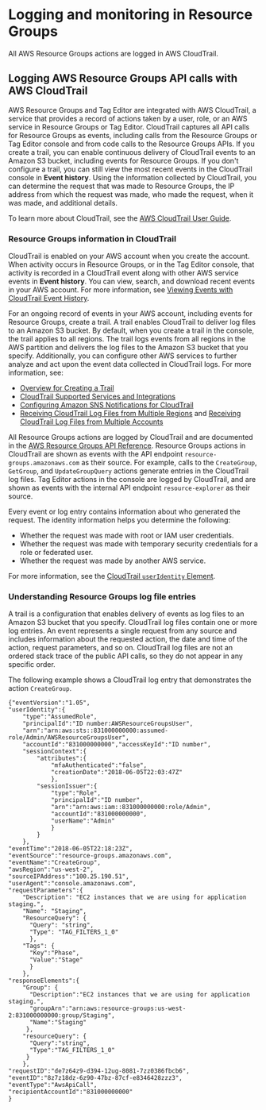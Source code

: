 # Logging and monitoring in Resource Groups<a name="security_logging-monitoring"></a>

All AWS Resource Groups actions are logged in AWS CloudTrail\.

## Logging AWS Resource Groups API calls with AWS CloudTrail<a name="logging-using-cloudtrail"></a>

AWS Resource Groups and Tag Editor are integrated with AWS CloudTrail, a service that provides a record of actions taken by a user, role, or an AWS service in Resource Groups or Tag Editor\. CloudTrail captures all API calls for Resource Groups as events, including calls from the Resource Groups or Tag Editor console and from code calls to the Resource Groups APIs\. If you create a trail, you can enable continuous delivery of CloudTrail events to an Amazon S3 bucket, including events for Resource Groups\. If you don't configure a trail, you can still view the most recent events in the CloudTrail console in **Event history**\. Using the information collected by CloudTrail, you can determine the request that was made to Resource Groups, the IP address from which the request was made, who made the request, when it was made, and additional details\. 

To learn more about CloudTrail, see the [AWS CloudTrail User Guide](https://docs.aws.amazon.com/awscloudtrail/latest/userguide/)\.

### Resource Groups information in CloudTrail<a name="resource-groups-info-in-cloudtrail"></a>

CloudTrail is enabled on your AWS account when you create the account\. When activity occurs in Resource Groups, or in the Tag Editor console, that activity is recorded in a CloudTrail event along with other AWS service events in **Event history**\. You can view, search, and download recent events in your AWS account\. For more information, see [Viewing Events with CloudTrail Event History](https://docs.aws.amazon.com/awscloudtrail/latest/userguide/view-cloudtrail-events.html)\. 

For an ongoing record of events in your AWS account, including events for Resource Groups, create a trail\. A trail enables CloudTrail to deliver log files to an Amazon S3 bucket\. By default, when you create a trail in the console, the trail applies to all regions\. The trail logs events from all regions in the AWS partition and delivers the log files to the Amazon S3 bucket that you specify\. Additionally, you can configure other AWS services to further analyze and act upon the event data collected in CloudTrail logs\. For more information, see: 
+ [Overview for Creating a Trail](https://docs.aws.amazon.com/awscloudtrail/latest/userguide/cloudtrail-create-and-update-a-trail.html)
+ [CloudTrail Supported Services and Integrations](https://docs.aws.amazon.com/awscloudtrail/latest/userguide/cloudtrail-aws-service-specific-topics.html)
+ [Configuring Amazon SNS Notifications for CloudTrail](https://docs.aws.amazon.com/awscloudtrail/latest/userguide/getting_notifications_top_level.html)
+ [Receiving CloudTrail Log Files from Multiple Regions](https://docs.aws.amazon.com/awscloudtrail/latest/userguide/receive-cloudtrail-log-files-from-multiple-regions.html) and [Receiving CloudTrail Log Files from Multiple Accounts](https://docs.aws.amazon.com/awscloudtrail/latest/userguide/cloudtrail-receive-logs-from-multiple-accounts.html)

All Resource Groups actions are logged by CloudTrail and are documented in the [AWS Resource Groups API Reference](https://docs.aws.amazon.com/ARG/latest/APIReference/)\. Resource Groups actions in CloudTrail are shown as events with the API endpoint `resource-groups.amazonaws.com` as their source\. For example, calls to the `CreateGroup`, `GetGroup`, and `UpdateGroupQuery` actions generate entries in the CloudTrail log files\. Tag Editor actions in the console are logged by CloudTrail, and are shown as events with the internal API endpoint `resource-explorer` as their source\.

Every event or log entry contains information about who generated the request\. The identity information helps you determine the following: 
+ Whether the request was made with root or IAM user credentials\.
+ Whether the request was made with temporary security credentials for a role or federated user\.
+ Whether the request was made by another AWS service\.

For more information, see the [CloudTrail `userIdentity` Element](https://docs.aws.amazon.com/awscloudtrail/latest/userguide/cloudtrail-event-reference-user-identity.html)\.

### Understanding Resource Groups log file entries<a name="understanding-service-name-entries"></a>

A trail is a configuration that enables delivery of events as log files to an Amazon S3 bucket that you specify\. CloudTrail log files contain one or more log entries\. An event represents a single request from any source and includes information about the requested action, the date and time of the action, request parameters, and so on\. CloudTrail log files are not an ordered stack trace of the public API calls, so they do not appear in any specific order\.

The following example shows a CloudTrail log entry that demonstrates the action `CreateGroup`\.

```
{"eventVersion":"1.05",
"userIdentity":{
    "type":"AssumedRole",
    "principalId":"ID number:AWSResourceGroupsUser",
    "arn":"arn:aws:sts::831000000000:assumed-role/Admin/AWSResourceGroupsUser",
    "accountId":"831000000000","accessKeyId":"ID number",
    "sessionContext":{
        "attributes":{
            "mfaAuthenticated":"false",
            "creationDate":"2018-06-05T22:03:47Z"
            },
        "sessionIssuer":{
            "type":"Role",
            "principalId":"ID number",
            "arn":"arn:aws:iam::831000000000:role/Admin",
            "accountId":"831000000000",
            "userName":"Admin"
            }
        }
    },
"eventTime":"2018-06-05T22:18:23Z",
"eventSource":"resource-groups.amazonaws.com",
"eventName":"CreateGroup",
"awsRegion":"us-west-2",
"sourceIPAddress":"100.25.190.51",
"userAgent":"console.amazonaws.com",
"requestParameters":{
    "Description": "EC2 instances that we are using for application staging.",
    "Name": "Staging",
    "ResourceQuery": { 
      "Query": "string",
      "Type": "TAG_FILTERS_1_0"
      },
    "Tags": { 
      "Key":"Phase",
      "Value":"Stage"
      }
    },
"responseElements":{
    "Group": {
      "Description":"EC2 instances that we are using for application staging.",
      "groupArn":"arn:aws:resource-groups:us-west-2:831000000000:group/Staging",
      "Name":"Staging"
     },
    "resourceQuery": {
      "Query":"string",
      "Type":"TAG_FILTERS_1_0"
     }
    },
"requestID":"de7z64z9-d394-12ug-8081-7zz0386fbcb6",
"eventID":"8z7z18dz-6z90-47bz-87cf-e8346428zzz3",
"eventType":"AwsApiCall",
"recipientAccountId":"831000000000"
}
```